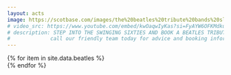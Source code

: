 ```yaml
---
layout: acts
image: https://scotbase.com/images/the%20beatles%20tribute%20bands%20slide.jpg?crc=4057865140
# video_src: https://www.youtube.com/embed/kwOaqwIyKas?si=FyAYW6OFKMdkuAjb
# description: STEP INTO THE SWINGING SIXTIES AND BOOK A BEATLES TRIBUTE FOR A NOSTALGIC EVENING OF THE MUSIC THAT SWEPT THE WORLD. CELEBRATING THE GREATEST ROCK AND ROLL GROUP OF ALL TIME IS OUR BEATLES TRIBUTES. IT IS THEIR LOOK, SOUND,  MANNERISMS, ACCENTS, COSTUMES, INSTRUMENTATION AND VOCAL HARMONIES, IN  THE MOST AUTHENTIC RECREATIONS THAT YOU WILL FIND.  IT IS A fab VISUAL AND  CONCERT EXPERIENCE THAT APPEAL TO AUDIENCE MEMBERS OF ALL AGES, and suits venues large and small. <hr>
#             call our friendly team today for advice and booking information
---
```


<div class="row mt-4">
  {% for item in site.data.beatles %}
    <div class="col-md-4 mb-5">
      <div class="card border-0 shadow h-100">
        <a href="/acts/{{ item.title | slugify }}">
          <img class="card-img-top" src="{{ item.image_src }}" alt="" />
        </a>
      </div>
    </div>
  {% endfor %}
</div>
